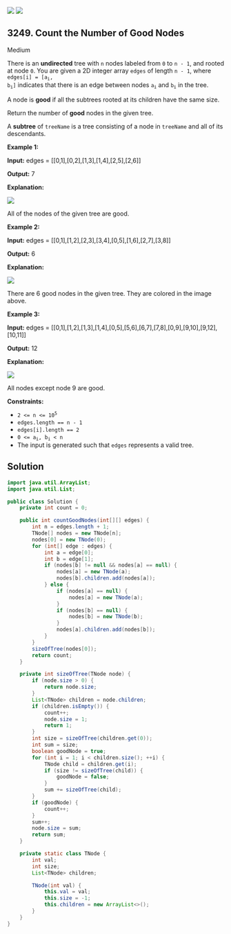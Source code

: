 [![](https://img.shields.io/github/stars/javadev/LeetCode-in-Java?label=Stars&style=flat-square)](https://github.com/javadev/LeetCode-in-Java)
[![](https://img.shields.io/github/forks/javadev/LeetCode-in-Java?label=Fork%20me%20on%20GitHub%20&style=flat-square)](https://github.com/javadev/LeetCode-in-Java/fork)

## 3249\. Count the Number of Good Nodes

Medium

There is an **undirected** tree with `n` nodes labeled from `0` to `n - 1`, and rooted at node `0`. You are given a 2D integer array `edges` of length `n - 1`, where <code>edges[i] = [a<sub>i</sub>, b<sub>i</sub>]</code> indicates that there is an edge between nodes <code>a<sub>i</sub></code> and <code>b<sub>i</sub></code> in the tree.

A node is **good** if all the subtrees rooted at its children have the same size.

Return the number of **good** nodes in the given tree.

A **subtree** of `treeName` is a tree consisting of a node in `treeName` and all of its descendants.

**Example 1:**

**Input:** edges = \[\[0,1],[0,2],[1,3],[1,4],[2,5],[2,6]]

**Output:** 7

**Explanation:**

![](https://assets.leetcode.com/uploads/2024/05/26/tree1.png)

All of the nodes of the given tree are good.

**Example 2:**

**Input:** edges = \[\[0,1],[1,2],[2,3],[3,4],[0,5],[1,6],[2,7],[3,8]]

**Output:** 6

**Explanation:**

![](https://assets.leetcode.com/uploads/2024/06/03/screenshot-2024-06-03-193552.png)

There are 6 good nodes in the given tree. They are colored in the image above.

**Example 3:**

**Input:** edges = \[\[0,1],[1,2],[1,3],[1,4],[0,5],[5,6],[6,7],[7,8],[0,9],[9,10],[9,12],[10,11]]

**Output:** 12

**Explanation:**

![](https://assets.leetcode.com/uploads/2024/08/08/rob.jpg)

All nodes except node 9 are good.

**Constraints:**

*   <code>2 <= n <= 10<sup>5</sup></code>
*   `edges.length == n - 1`
*   `edges[i].length == 2`
*   <code>0 <= a<sub>i</sub>, b<sub>i</sub> < n</code>
*   The input is generated such that `edges` represents a valid tree.

## Solution

```java
import java.util.ArrayList;
import java.util.List;

public class Solution {
    private int count = 0;

    public int countGoodNodes(int[][] edges) {
        int n = edges.length + 1;
        TNode[] nodes = new TNode[n];
        nodes[0] = new TNode(0);
        for (int[] edge : edges) {
            int a = edge[0];
            int b = edge[1];
            if (nodes[b] != null && nodes[a] == null) {
                nodes[a] = new TNode(a);
                nodes[b].children.add(nodes[a]);
            } else {
                if (nodes[a] == null) {
                    nodes[a] = new TNode(a);
                }
                if (nodes[b] == null) {
                    nodes[b] = new TNode(b);
                }
                nodes[a].children.add(nodes[b]);
            }
        }
        sizeOfTree(nodes[0]);
        return count;
    }

    private int sizeOfTree(TNode node) {
        if (node.size > 0) {
            return node.size;
        }
        List<TNode> children = node.children;
        if (children.isEmpty()) {
            count++;
            node.size = 1;
            return 1;
        }
        int size = sizeOfTree(children.get(0));
        int sum = size;
        boolean goodNode = true;
        for (int i = 1; i < children.size(); ++i) {
            TNode child = children.get(i);
            if (size != sizeOfTree(child)) {
                goodNode = false;
            }
            sum += sizeOfTree(child);
        }
        if (goodNode) {
            count++;
        }
        sum++;
        node.size = sum;
        return sum;
    }

    private static class TNode {
        int val;
        int size;
        List<TNode> children;

        TNode(int val) {
            this.val = val;
            this.size = -1;
            this.children = new ArrayList<>();
        }
    }
}
```